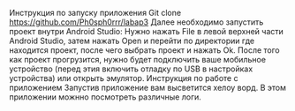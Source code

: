 
Инструкция по запуску приложения Git clone https://github.com/Ph0sph0rrr/labap3 Далее необходимо запустить проект внутри Android Studio: Нужно нажать File в левой верхней части Android Studio, затем нажать Open и перейти по директории где находится проект, после чего выбрать проект и нажать Ok. После того как проект прогрузится, нужно будет подключить ваше мобильное устройство (перед этия включить отладку по USB в настройках устройства) или открыть эмулятор. Инструкция по работе с приложением Запустив приложение вам высветится хелоу ворд. В этом приложении можнно посмотреть различные логи.
